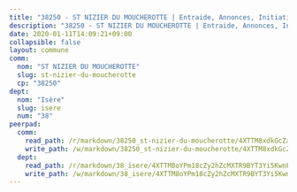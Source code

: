 ```yaml
---
title: "38250 - ST NIZIER DU MOUCHEROTTE | Entraide, Annonces, Initiatives"
description: "38250 - ST NIZIER DU MOUCHEROTTE | Entraide, Annonces, Initiatives"
date: 2020-01-11T14:09:21+09:00
collapsible: false
layout: commune
comm:
  nom: "ST NIZIER DU MOUCHEROTTE"
  slug: st-nizier-du-moucherotte
  cp: "38250"
dept:
  nom: "Isère"
  slug: isere
  num: "38"
peerpad:
  comm:
    read_path: /r/markdown/38250_st-nizier-du-moucherotte/4XTTM8xdkGcZakCuD3Y7whSHwQbUTp2JoNnqxE2ejERmyQHxo
    write_path: /w/markdown/38250_st-nizier-du-moucherotte/4XTTM8xdkGcZakCuD3Y7whSHwQbUTp2JoNnqxE2ejERmyQHxo-K3TgUkWfvbeAxo7F2Rgrd8fnGv7vvCnGK4PMrQMDcWRi51wdRv9W7sZDAMAoSUmmUeZQLHA6A3F8oavcWqT4nUZD1QEsGy6yD5TwsBwGM9URrcNpZD1JLrJn14zL2Mq4AvrBGZmm
  dept:
    read_path: /r/markdown/38_isere/4XTTM8oYPm18cZy2hZcMXTR9BYT3Yi5KwnFvpXu1TXaRq7Q3V
    write_path: /w/markdown/38_isere/4XTTM8oYPm18cZy2hZcMXTR9BYT3Yi5KwnFvpXu1TXaRq7Q3V-K3TgUoSzs2JpJwfbzBvgU8N95mHo7JXz7NbEctNRM3EDb2iYHA4maKm3pRQwmboULLPnLFTEhRgTawPTWpmxTxKbTwDgAEzA9tUHjpudQTWdKWfdVSegAo77eCwhXTaVG7AyUZEs
---
```


